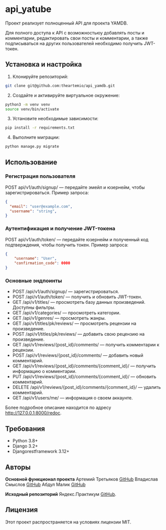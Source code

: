 # api_yatube

Проект реализует полноценный API для проекта YAMDB.

Для полного доступа к API с возможностьюу добавлять посты и комментарии,
редактировать свои посты и комментарии, а также подписываться
на других пользователей необходимо получить JWT-токен.

## Установка и настройка

1. Клонируйте репозиторий:

```bash
git clone git@github.com:theartemio/api_yamdb.git
```

2. Создайте и активируйте виртуальное окружение:

```bash
python3 -m venv venv
source venv/bin/activate
```

3. Установите необходимые зависимости:

```bash
pip install -r requirements.txt
```

4. Выполните миграции:

```bash
python manage.py migrate
```

## Использование

### Регистрация пользователя

POST api/v1/auth/signup/ — передайте эмейл и юзернейм, чтобы зарегистрироваться.
Пример запроса:

```json
{
  "email": "user@example.com",
  "username": "string",
}
```

### Аутентификация и получение JWT-токена

POST api/v1/auth/token/ — передайте юзернейм и полученный код подтверждения, чтобы получить токен.
Пример запроса:

```json
{
    "username": "User",
    "confirmation_code": 0000
}
```

### Основные эндпоинты

- POST /api/v1/auth/signup/ — зарегистрироваться.
- POST /api/v1/auth/token/ — получить и обновить JWT-токен.
- GET /api/v1/titles/ — просмотреть базу данных произведений. Доступны фильтры.
- GET /api/v1/categories/ — просмотреть категории.
- GET /api/v1/genres/ — просмотреть жанры.
- GET /api/v1/titles/pk/reviews/ — просмотреть рецензии на произведение.
- POST /api/v1/titles/pk/reviews/ — добавить свою рецензию на произведение.
- GET /api/v1/reviews/{post_id}/comments/ — получить комментарии к рецензии.
- POST /api/v1/reviews/{post_id}/comments/ — добавить новый комментарий.
- GET /api/v1/reviews/{post_id}/comments/{comment_id}/ — получить информацию о комментарии.
- PUT /api/v1/reviews/{post_id}/comments/{comment_id}/ — обновить комментарий.
- DELETE /api/v1/reviews/{post_id}/comments/{comment_id}/ — удалить комментарий.
- GET /api/v1/users/me/ — информация о своем аккаунте.

Более подробное описание находится по адресу http://127.0.0.1:8000/redoc.


## Требования
- Python 3.8+
- Django 3.2+
- Djangorestframework 3.12+

## Авторы

**Основной функционал проекта**
Артемий Третьяков [GitHub](https://github.com/theartemio)
Владислав Смыслов [GitHub](https://github.com/VladSmyslov)
Абдул Малик [GitHub](https://github.com/Abdul-Malik-2005/)

**Исходный репозиторий**
Яндекс.Практикум [GitHub](https://github.com/yandex-praktikum/).

## Лицензия
Этот проект распространяется на условиях лицензии MIT.
